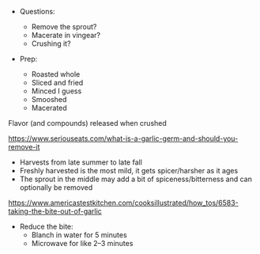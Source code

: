 * Questions:
	* Remove the sprout?
	* Macerate in vingear?
	* Crushing it?

* Prep:
	* Roasted whole
	* Sliced and fried
	* Minced I guess
	* Smooshed
	* Macerated

Flavor (and compounds) released when crushed

https://www.seriouseats.com/what-is-a-garlic-germ-and-should-you-remove-it

* Harvests from late summer to late fall
* Freshly harvested is the most mild, it gets spicer/harsher as it ages
* The sprout in the middle may add a bit of spiceness/bitterness and can optionally be removed

https://www.americastestkitchen.com/cooksillustrated/how_tos/6583-taking-the-bite-out-of-garlic

* Reduce the bite:
	* Blanch in water for 5 minutes
	* Microwave for like 2–3 minutes